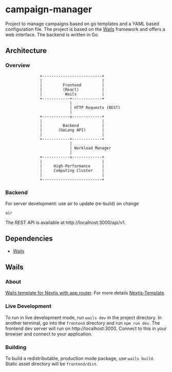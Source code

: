 # campaign-manager

Project to manage campaigns based on go templates and a YAML based configuration file.
The project is based on the [Wails](https://wails.io) framework and offers a web interface.
The backend is written in Go.

## Architecture

### Overview
                   +--------------------------+
                   |                          |
                   |         Frontend         |
                   |         (React)          |
                   |          Wails           |
                   +------------+-------------+
                                |
                                | HTTP Requests (REST)
                                |
                   +------------v-------------+
                   |                          |
                   |         Backend          |
                   |       (GoLang API)       |
                   |                          |
                   +------------+-------------+
                                |
                                | Workload Manager
                                |
                   +------------v-------------+
                   |                          |
                   |     High-Performance     |
                   |     Computing Cluster    |
                   |                          |
                   +--------------------------+

### Backend

For server development: use air to update (re-build) on change
```shell
air
```
The REST API is available at http://localhost:3000/api/v1.



## Dependencies
- [Wails](https://wails.io)

## Wails

### About

[Wails template for Nextjs with app router](https://github.com/thisisvk-in/wails-template-nextjs-app-router).
For more details [Nextjs-Template](https://github.com/thisisvk-in/wails-template-nextjs-app-router).

### Live Development

To run in live development mode, run `wails dev` in the project directory. In another terminal, go into the `frontend`
directory and run `npm run dev`. The frontend dev server will run on http://localhost:3000. Connect to this in your
browser and connect to your application.

### Building

To build a redistributable, production mode package, use `wails build`. Static asset directory will be `frontend/dist`.
